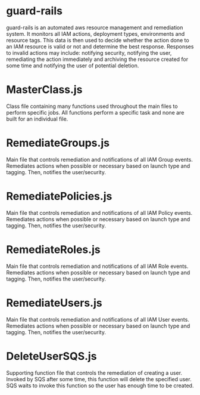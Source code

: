 # guard-rails

guard-rails is an automated aws resource management and remediation system. It monitors all IAM actions, deployment types, environments and resource tags. This data is then used to decide whether the action done to an IAM resource is valid or not and determine the best response. Responses to invalid actions may include: notifying security, notifying the user, remediating the action immediately and archiving the resource created for some time and notifying the user of potential deletion. 


# MasterClass.js

Class file containing many functions used throughout the main files to perform specific jobs.
All functions perform a specific task and none are built for an individual file.

# RemediateGroups.js

Main file that controls remediation and notifications of all IAM Group events.
Remediates actions when possible or necessary based on launch type and tagging. Then, notifies the user/security. 

# RemediatePolicies.js

Main file that controls remediation and notifications of all IAM Policy events. 
Remediates actions when possible or necessary based on launch type and tagging. Then, notifies the user/security. 

# RemediateRoles.js

Main file that controls remediation and notifications of all IAM Role events. 
Remediates actions when possible or necessary based on launch type and tagging. Then, notifies the user/security. 

# RemediateUsers.js

Main file that controls remediation and notifications of all IAM User events. 
Remediates actions when possible or necessary based on launch type and tagging. Then, notifies the user/security. 

# DeleteUserSQS.js

Supporting function file that controls the remediation of creating a user. 
Invoked by SQS after some time, this function will delete the specified user.
SQS waits to invoke this function so the user has enough time to be created. 
